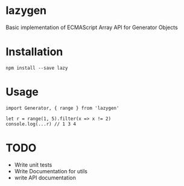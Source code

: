 # lazygen
Basic implementation of ECMAScript Array API for Generator Objects

# Installation
`npm install --save lazy`

# Usage
```
import Generator, { range } from 'lazygen'

let r = range(1, 5).filter(x => x != 2)
console.log(...r) // 1 3 4
````

# TODO
* Write unit tests
* Write Documentation for utils
* write API documentation

